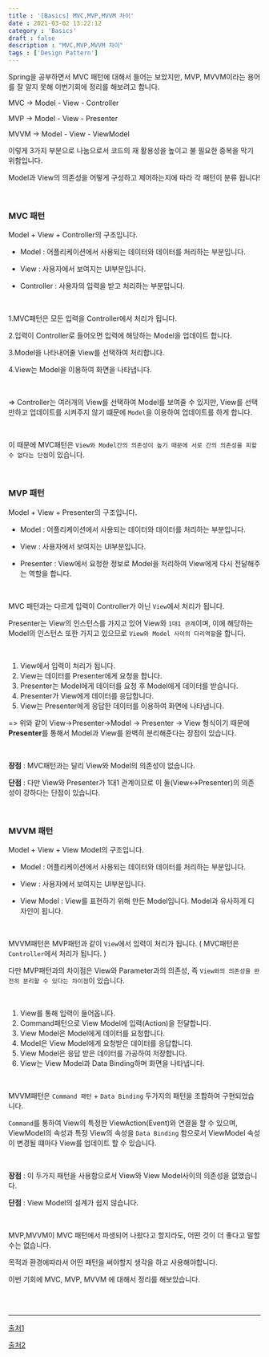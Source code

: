 ```yaml
---
title : '[Basics] MVC,MVP,MVVM 차이'
date : 2021-03-02 13:22:12
category : 'Basics'
draft : false
description : "MVC,MVP,MVVM 차이"
tags : ['Design Pattern']
---
```


Spring을 공부하면서 MVC 패턴에 대해서 들어는 보았지만, MVP, MVVM이라는 용어를 잘 알지 못해 이번기회에 정리를 해보려고 합니다.


MVC -> Model - View - Controller

MVP -> Model - View - Presenter

MVVM -> Model - View - ViewModel

이렇게 3가지 부분으로 나눔으로서 코드의 재 활용성을 높이고 불 필요한 중복을 막기 위함입니다.

Model과 View의 의존성을 어떻게 구성하고 제어하는지에 따라 각 패턴이 분류 됩니다!

<br/>


### MVC 패턴

Model + View + Controller의 구조입니다.


- Model : 어플리케이션에서 사용되는 데이터와 데이터를 처리하는 부분입니다.

- View : 사용자에서 보여지는 UI부분입니다.

- Controller : 사용자의 입력을 받고 처리하는 부분입니다.
  
  <br/>

1.MVC패턴은 모든 입력을 Controller에서 처리가 됩니다.

2.입력이 Controller로 들어오면 입력에 해당하는 Model을 업데이트 합니다.

3.Model을 나타내어줄 View를 선택하여 처리합니다.

4.View는 Model을 이용하여 화면을 나타냅니다.

<br/>



=> Controller는 여러개의 View를 선택하여 Model를 보여줄 수 있지만, View를 선택만하고 업데이트를 시켜주지 않기 떄문에 `Model`을 이용하여 업데이트를 하게 합니다.

<br/>

이 때문에 MVC패턴은 `View와 Model간의 의존성이 높기 때문에 서로 간의 의존성을 피할 수 없다는 단점`이 있습니다.

<br/>

### MVP 패턴

Model + View + Presenter의 구조입니다.

- Model : 어플리케이션에서 사용되는 데이터와 데이터를 처리하는 부분입니다.

- View : 사용자에서 보여지는 UI부분입니다.

- Presenter : View에서 요청한 정보로 Model을 처리하여 View에게 다시 전달해주는 역할을 합니다.

<br/>


MVC 패턴과는 다르게 입력이 Controller가 아닌 `View`에서 처리가 됩니다.

Presenter는 View의 인스턴스를 가지고 있어 View와 `1대1 관계`이며, 이에 해당하는 Model의 인스턴스 또한 가지고 있으므로 `View와 Model 사이의 다리역할`을 합니다.

<br/>

1. View에서 입력이 처리가 됩니다.
2. View는 데이터를 Presenter에게 요청을 합니다.
3. Presenter는 Model에게 데이터를 요청 후 Model에게 데이터를 받습니다.
4. Presenter가 View에게 데이터를 응답합니다.
5. View는 Presenter에게 응답한 데이터를 이용하여 화면에 나타냅니다.

=> 위와 같이 View->Presenter->Model  -> Presenter -> View 형식이기 때문에 **Presenter**를 통해서 Model과 View를 완벽히 분리해준다는 장점이 있습니다.

<br/>

**장점** : MVC패턴과는 달리 View와 Model의 의존성이 없습니다. 

**단점** : 다만 View와 Presenter가 1대1 관계이므로 이 둘(View<->Presenter)의 의존성이 강하다는 단점이 있습니다.


<br/>

### MVVM 패턴

Model + View + View Model의 구조입니다.


- Model : 어플리케이션에서 사용되는 데이터와 데이터를 처리하는 부분입니다.

- View : 사용자에서 보여지는 UI부분입니다.

- View Model : View를 표현하기 위해 만든 Model입니다. Model과 유사하게 디자인이 됩니다.

<br/>


MVVM패턴은 MVP패턴과 같이 `View`에서 입력이 처리가 됩니다. ( MVC패턴은 `Controller`에서 처리가 됩니다. )

다만 MVP패턴과의 차이점은 View와 Parameter과의 의존성, 즉 `View와의 의존성을 완전히 분리할 수 있다는 차이점`이 있습니다.

<br/>

1. View를 통해 입력이 들어옵니다.
2. Command패턴으로 View Model에 입력(Action)을 전달합니다.
3. View Model은 Model에게 데이터를 요청합니다.
4. Model은 View Model에게 요청받은 데이터를 응답합니다.
5. View Model은 응답 받은 데이터를 가공하여 저장합니다.
6. View는 View Model과 Data Binding하며 화면을 나타냅니다.

<br/>


MVVM패턴은 `Command 패턴` + `Data Binding` 두가지의 패턴을 조합하여 구현되었습니다.

`Command`를 통하여 View의 특정한 ViewAction(Event)와 연결을 할 수 있으며, ViewModel의 속성과 특정 View의 속성을 `Data Binding` 함으로서 ViewModel 속성이 변경될 떄마다 View를 업데이트 할 수 있습니다.

<br/>

**장점** : 이 두가지 패턴을 사용함으로서 View와 View Model사이의 의존성을 없앴습니다.

**단점** : View Model의 설계가 쉽지 않습니다.


<br/>

MVP,MVVM이 MVC 패턴에서 파생되어 나왔다고 할지라도, 어떤 것이 더 좋다고 말할 수는 없습니다. 

목적과 환경에따라서 어떤 패턴을 써야할지 생각을 하고 사용해야합니다.

이번 기회에 MVC, MVP, MVVM 에 대해서 정리를 해보았습니다.


<br/>
<br/>

---

[출처1](https://hackersstudy.tistory.com/71)

[출처2](https://beomy.tistory.com/43)



